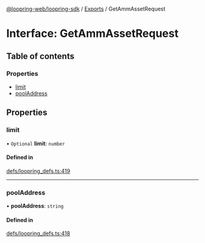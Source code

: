 [@loopring-web/loopring-sdk](../README.md) / [Exports](../modules.md) / GetAmmAssetRequest

# Interface: GetAmmAssetRequest

## Table of contents

### Properties

- [limit](GetAmmAssetRequest.md#limit)
- [poolAddress](GetAmmAssetRequest.md#pooladdress)

## Properties

### limit

• `Optional` **limit**: `number`

#### Defined in

[defs/loopring_defs.ts:419](https://github.com/Loopring/loopring_sdk/blob/5861d10/src/defs/loopring_defs.ts#L419)

___

### poolAddress

• **poolAddress**: `string`

#### Defined in

[defs/loopring_defs.ts:418](https://github.com/Loopring/loopring_sdk/blob/5861d10/src/defs/loopring_defs.ts#L418)
